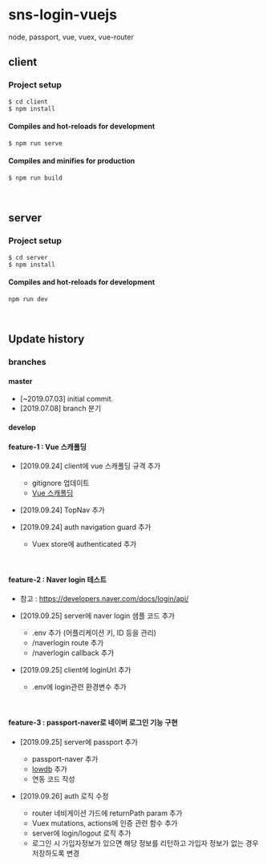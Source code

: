 # sns-login-vuejs
node, passport, vue, vuex, vue-router

## client
### Project setup
```
$ cd client
$ npm install
```

#### Compiles and hot-reloads for development
```
$ npm run serve
```

#### Compiles and minifies for production
```
$ npm run build
```

<br>

## server
### Project setup
```
$ cd server
$ npm install
```

#### Compiles and hot-reloads for development
```
npm run dev
```

<br>

## Update history
### branches
#### master  
- [~2019.07.03] initial commit.  
- [2019.07.08] branch 분기 
     

#### develop   


    
#### feature-1  : Vue 스캐폴딩
- [2019.09.24] client에 vue 스캐폴딩 규격 추가
    - gitignore 업데이트
    - [Vue 스캐폴딩](https://github.com/KimHyeshin/vue-code-scaffolding)
    
- [2019.09.24] TopNav 추가
- [2019.09.24] auth navigation guard 추가
    - Vuex store에 authenticated 추가

<br>          
        
#### feature-2  : Naver login 테스트 
- 참고 : https://developers.naver.com/docs/login/api/

- [2019.09.25] server에 naver login 샘플 코드 추가
    - .env 추가 (어플리케이션 키, ID 등을 관리)
    - /naverlogin route 추가
    - /naverlogin callback 추가
    
- [2019.09.25] client에 loginUrl 추가
    - .env에 login관련 환경변수 추가

<br>  
   
#### feature-3  : passport-naver로 네이버 로그인 기능 구현       
- [2019.09.25] server에 passport 추가
    - passport-naver 추가 
    - [lowdb](https://github.com/typicode/lowdb) 추가
    - 연동 코드 작성
    
- [2019.09.26] auth 로직 수정
    - router 네비게이션 가드에 returnPath param 추가
    - Vuex mutations, actions에 인증 관련 함수 추가 
    - server에 login/logout 로직 추가
    - 로그인 시 가입자정보가 있으면 해당 정보를 리턴하고 가입자 정보가 없는 경우 저장하도록 변경
        
        
        

